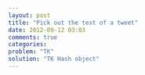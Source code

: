 ```yaml
---
layout: post
title: "Pick out the text of a tweet"
date: 2012-09-12 03:03
comments: true
categories: 
problem: "TK"
solution: "TK Hash object"
---
```

 
